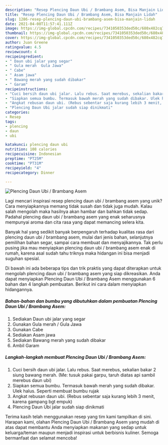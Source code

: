 ```yaml
---
description: "Resep Plencing Daun Ubi / Brambang Asem, Bisa Manjain Lidah"
title: "Resep Plencing Daun Ubi / Brambang Asem, Bisa Manjain Lidah"
slug: 1286-resep-plencing-daun-ubi-brambang-asem-bisa-manjain-lidah
date: 2021-04-08T11:57:41.111Z
image: https://img-global.cpcdn.com/recipes/7341050353ded50c/680x482cq70/plencing-daun-ubi-brambang-asem-foto-resep-utama.jpg
thumbnail: https://img-global.cpcdn.com/recipes/7341050353ded50c/680x482cq70/plencing-daun-ubi-brambang-asem-foto-resep-utama.jpg
cover: https://img-global.cpcdn.com/recipes/7341050353ded50c/680x482cq70/plencing-daun-ubi-brambang-asem-foto-resep-utama.jpg
author: Juan Greene
ratingvalue: 4.5
reviewcount: 4
recipeingredient:
- " Daun ubi jalar yang segar"
- " Gula merah  Gula Jawa"
- " Cabe"
- " Asam jawa"
- " Bawang merah yang sudah dibakar"
- " Garam"
recipeinstructions:
- "Cuci bersih daun ubi jalar. Lalu rebus. Saat merebus, sekalian bakar 2 siung bawang merah. (Me: tusuk pakai garpu, taruh diatas api sambil merebus daun ubi)"
- "Siapkan semua bumbu. Termasuk bawah merah yang sudah dibakar. Ulek halus. Seperti membuat bumbu rujak"
- "Angkat rebusan daun ubi. (Rebus sebentar saja kurang lebih 3 menit, karena gampang bgt empuk)"
- "Plencing Daun Ubi jalar sudah siap dinikmati"
categories:
- Resep
tags:
- plencing
- daun
- ubi

katakunci: plencing daun ubi 
nutrition: 108 calories
recipecuisine: Indonesian
preptime: "PT25M"
cooktime: "PT31M"
recipeyield: "4"
recipecategory: Dinner

---
```



![Plencing Daun Ubi / Brambang Asem](https://img-global.cpcdn.com/recipes/7341050353ded50c/680x482cq70/plencing-daun-ubi-brambang-asem-foto-resep-utama.jpg)

Lagi mencari inspirasi resep plencing daun ubi / brambang asem yang unik? Cara menyiapkannya memang tidak susah dan tidak juga mudah. Kalau salah mengolah maka hasilnya akan hambar dan bahkan tidak sedap. Padahal plencing daun ubi / brambang asem yang enak seharusnya mempunyai aroma dan cita rasa yang dapat memancing selera kita.

Banyak hal yang sedikit banyak berpengaruh terhadap kualitas rasa dari plencing daun ubi / brambang asem, mulai dari jenis bahan, selanjutnya pemilihan bahan segar, sampai cara membuat dan menyajikannya. Tak perlu pusing jika mau menyiapkan plencing daun ubi / brambang asem enak di rumah, karena asal sudah tahu triknya maka hidangan ini bisa menjadi suguhan spesial.




Di bawah ini ada beberapa tips dan trik praktis yang dapat diterapkan untuk mengolah plencing daun ubi / brambang asem yang siap dikreasikan. Anda dapat menyiapkan Plencing Daun Ubi / Brambang Asem menggunakan 6 bahan dan 4 langkah pembuatan. Berikut ini cara dalam menyiapkan hidangannya.

<!--inarticleads1-->

##### Bahan-bahan dan bumbu yang dibutuhkan dalam pembuatan Plencing Daun Ubi / Brambang Asem:

1. Sediakan  Daun ubi jalar yang segar
1. Gunakan  Gula merah / Gula Jawa
1. Gunakan  Cabe
1. Sediakan  Asam jawa
1. Sediakan  Bawang merah yang sudah dibakar
1. Ambil  Garam




<!--inarticleads2-->

##### Langkah-langkah membuat Plencing Daun Ubi / Brambang Asem:

1. Cuci bersih daun ubi jalar. Lalu rebus. Saat merebus, sekalian bakar 2 siung bawang merah. (Me: tusuk pakai garpu, taruh diatas api sambil merebus daun ubi)
1. Siapkan semua bumbu. Termasuk bawah merah yang sudah dibakar. Ulek halus. Seperti membuat bumbu rujak
1. Angkat rebusan daun ubi. (Rebus sebentar saja kurang lebih 3 menit, karena gampang bgt empuk)
1. Plencing Daun Ubi jalar sudah siap dinikmati




Terima kasih telah menggunakan resep yang tim kami tampilkan di sini. Harapan kami, olahan Plencing Daun Ubi / Brambang Asem yang mudah di atas dapat membantu Anda menyiapkan makanan yang sedap untuk keluarga/teman maupun menjadi inspirasi untuk berbisnis kuliner. Semoga bermanfaat dan selamat mencoba!
